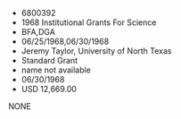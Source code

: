 * 6800392
* 1968 Institutional Grants For Science
* BFA,DGA
* 06/25/1968,06/30/1968
* Jeremy Taylor, University of North Texas
* Standard Grant
*   name not available
* 06/30/1968
* USD 12,669.00

NONE
